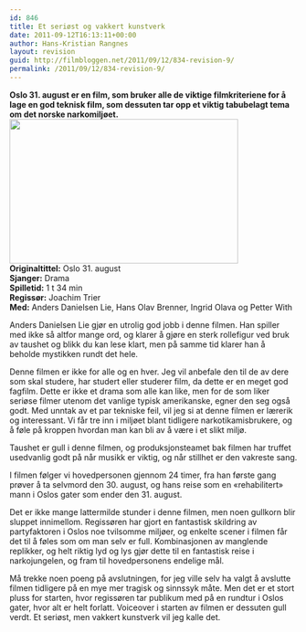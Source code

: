 ```yaml
---
id: 846
title: Et seriøst og vakkert kunstverk
date: 2011-09-12T16:13:11+00:00
author: Hans-Kristian Rangnes
layout: revision
guid: http://filmbloggen.net/2011/09/12/834-revision-9/
permalink: /2011/09/12/834-revision-9/
---
```

**Oslo 31. august er en film, som bruker alle de viktige filmkriteriene for å lage en god teknisk film, som dessuten tar opp et viktig tabubelagt tema om det norske narkomiljøet.**  
<a href="http://filmbloggen.net/2011/09/12/et-seriost-og-vakkert-kunstverk/oslo31august/" rel="attachment wp-att-835"><img class="alignnone size-large wp-image-835" src="http://filmbloggen.net/wp-content/uploads//2011/09/oslo31august-620x347.jpg" alt="" width="400" height="253" /></a>  
**Originaltittel:** Oslo 31. august  
**Sjanger:** Drama  
**Spilletid:** 1 t 34 min  
**Regissør:** Joachim Trier  
**Med:** Anders Danielsen Lie, Hans Olav Brenner, Ingrid Olava og Petter With

Anders Danielsen Lie gjør en utrolig god jobb i denne filmen. Han spiller med ikke så altfor mange ord, og klarer å gjøre en sterk rollefigur ved bruk av taushet og blikk du kan lese klart, men på samme tid klarer han å beholde mystikken rundt det hele.

Denne filmen er ikke for alle og en hver. Jeg vil anbefale den til de av dere som skal studere, har studert eller studerer film, da dette er en meget god fagfilm. Dette er ikke et drama som alle kan like, men for de som liker seriøse filmer utenom det vanlige typisk amerikanske, egner den seg også godt. Med unntak av et par tekniske feil, vil jeg si at denne filmen er lærerik og interessant. Vi får tre inn i miljøet blant tidligere narkotikamisbrukere, og å føle på kroppen hvordan man kan bli av å være i et slikt miljø.

Taushet er gull i denne filmen, og produksjonsteamet bak filmen har truffet usedvanlig godt på når musikk er viktig, og når stillhet er den vakreste sang.

I filmen følger vi hovedpersonen gjennom 24 timer, fra han første gang prøver å ta selvmord den 30. august, og hans reise som en «rehabilitert» mann i Oslos gater som ender den 31. august.

Det er ikke mange lattermilde stunder i denne filmen, men noen gullkorn blir sluppet innimellom. Regissøren har gjort en fantastisk skildring av partyfaktoren i Oslos noe tvilsomme miljøer, og enkelte scener i filmen får det til å føles som om man selv er full. Kombinasjonen av manglende replikker, og helt riktig lyd og lys gjør dette til en fantastisk reise i narkojungelen, og fram til hovedpersonens endelige mål.

Må trekke noen poeng på avslutningen, for jeg ville selv ha valgt å avslutte filmen tidligere på en mye mer tragisk og sinnssyk måte. Men det er et stort pluss for starten, hvor regissøren tar publikum med på en rundtur i Oslos gater, hvor alt er helt forlatt. Voiceover i starten av filmen er dessuten gull verdt. Et seriøst, men vakkert kunstverk vil jeg kalle det.